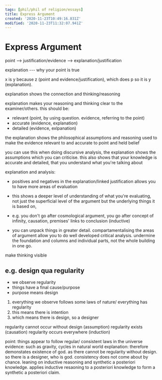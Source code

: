 ```yaml
---
tags: [phil/phil of religion/essays]
title: Express Argument
created: '2020-11-23T10:49:16.831Z'
modified: '2020-11-23T11:32:07.941Z'
---
```


# Express Argument


point --> justification/evidence --> explanation/justification

explanation --- why your point is true

x is y because z (point and evidence/justification), which does p so it is y (explanation).

explanation shows the connection and thinking/reasoning

explanation makes your reasoning and thinking clear to the examiner/others.
this should be:
- relevant (point, by using question. evidence, referring to the point)
- accurate (evidence, explanation)
- detailed (evidence, exlpanation)

the explanation shows the philosophical assumptions and reasoning used to make the evidence relevant to and accurate to point and held belief

you can use this when doing discursive analysis, the explanation shows the assumptions which you can criticise. this also shows that your knowledge is accurate and detailed, that you understand what you're talking about

explanation and analysis:
- positives and negatives in the explanation/linked justification allows you to have more areas of evaluation
- this shows a deeper level of understanding of what you're evaluating, not just the superficial level of the argument but the underlying things it is based on,

- e.g. you don't go after cosmological argument, you go after concept of infinity, causation, premises' links to conclusion (inductive)

- you can unpack things in greater detail. compartamentalising the areas of argument allow you to do well developed critical analysis. undermine the foundation and columns and individual parts, not the whole building in one go.



make thinking visible


## e.g. design qua regularity

- we observe regularity
- things have a final cause/purpose
- purpose means design

1. everything we observe follows some laws of nature/ everything has regularity
2. this means there is intention
3. which means there is design, so a designer

regularity cannot occur without design (assumption)
regularity exists (causation)
regularity occurs everywhere (induction)

point: things appear to follow regular/ consistent laws in the universe
evidence: such as gravity, cycles in natural world
explanation: therefore demonstates existence of god. as there cannot be regularity without design. so there is a designer, who is god. consistency does not come about by chance. leaning on inductive reasoning and synthetic a posteriori knowledge. applies inductive resaoning to a posteriori knowledge to form a synthetic a posteriori claim.



